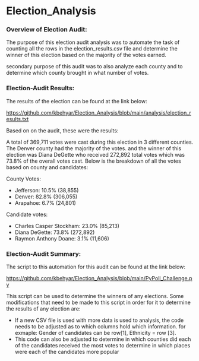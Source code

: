 # Election_Analysis

### Overview of Election Audit:

The purpose of this election audit analysis was to automate the task of counting all the rows in the election_results.csv file and determine the winner of this election based on the majority of the votes earned. 

secondary purpose of this audit was to also analyze each county and to determine which county brought in what number of votes.


### Election-Audit Results:

The results of the election can be found at the link below:

https://github.com/kbehyar/Election_Analysis/blob/main/analysis/election_results.txt

Based on on the audit, these were the results:

A total of 369,711 votes were cast during this election in 3 different counties. The Denver county had the majority of the votes. and the winner of this election was Diana DeGette who received 272,892 total votes which was 73.8% of the overall votes cast. Below is the breakdown of all the votes based on county and candidates:

County Votes:
- Jefferson: 10.5% (38,855)
- Denver: 82.8% (306,055)
- Arapahoe: 6.7% (24,801)

Candidate votes:
- Charles Casper Stockham: 23.0% (85,213)
- Diana DeGette: 73.8% (272,892)
- Raymon Anthony Doane: 3.1% (11,606)


### Election-Audit Summary:

The script to this automation for this audit can be found at the link below:

https://github.com/kbehyar/Election_Analysis/blob/main/PyPoll_Challenge.py

This script can be used to determine the winners of any elections. Some modifications that need to be made to this script in order for it to determine the results of any election are:

- If a new CSV file is used with more data is used to analysis, the code needs to be adjusted as to which columns hold which information. for exmaple: Gender of candidates can be row[1], Ethnicity = row [3].
- This code can also be adjusted to determine in which counties did each of the candidates received the most votes to determine in which places were each of the candidates more popular 
